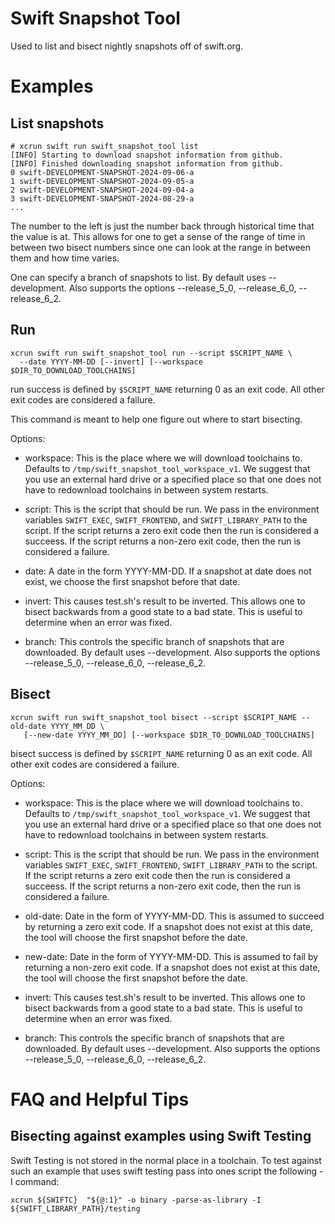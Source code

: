 
# Swift Snapshot Tool

Used to list and bisect nightly snapshots off of swift.org.

# Examples

## List snapshots

```
# xcrun swift run swift_snapshot_tool list
[INFO] Starting to download snapshot information from github.
[INFO] Finished downloading snapshot information from github.
0 swift-DEVELOPMENT-SNAPSHOT-2024-09-06-a
1 swift-DEVELOPMENT-SNAPSHOT-2024-09-05-a
2 swift-DEVELOPMENT-SNAPSHOT-2024-09-04-a
3 swift-DEVELOPMENT-SNAPSHOT-2024-08-29-a
...
```

The number to the left is just the number back through historical time that the
value is at. This allows for one to get a sense of the range of time in between
two bisect numbers since one can look at the range in between them and how time
varies.

One can specify a branch of snapshots to list. By default uses
--development. Also supports the options --release_5_0, --release_6_0,
--release_6_2.

## Run

```
xcrun swift run swift_snapshot_tool run --script $SCRIPT_NAME \
  --date YYYY-MM-DD [--invert] [--workspace $DIR_TO_DOWNLOAD_TOOLCHAINS]
```

run success is defined by `$SCRIPT_NAME` returning 0 as an exit code. All other
exit codes are considered a failure.

This command is meant to help one figure out where to start bisecting.

Options:

- workspace: This is the place where we will download toolchains to. Defaults to
  `/tmp/swift_snapshot_tool_workspace_v1`. We suggest that you use an external
  hard drive or a specified place so that one does not have to redownload
  toolchains in between system restarts.

- script: This is the script that should be run. We pass in the environment
  variables `SWIFT_EXEC`, `SWIFT_FRONTEND`, and `SWIFT_LIBRARY_PATH` to the
  script. If the script returns a zero exit code then the run is considered a
  succeess. If the script returns a non-zero exit code, then the run is
  considered a failure.

- date: A date in the form YYYY-MM-DD. If a snapshot at date does not exist, we
  choose the first snapshot before that date.

- invert: This causes test.sh's result to be inverted. This allows one to bisect
  backwards from a good state to a bad state. This is useful to determine when
  an error was fixed.

- branch: This controls the specific branch of snapshots that are downloaded. By
  default uses --development. Also supports the options --release_5_0,
  --release_6_0, --release_6_2.

## Bisect

```
xcrun swift run swift_snapshot_tool bisect --script $SCRIPT_NAME --old-date YYYY_MM_DD \
   [--new-date YYYY_MM_DD] [--workspace $DIR_TO_DOWNLOAD_TOOLCHAINS]
```

bisect success is defined by `$SCRIPT_NAME` returning 0 as an exit code. All
other exit codes are considered a failure.

Options:

- workspace: This is the place where we will download toolchains to. Defaults to
  `/tmp/swift_snapshot_tool_workspace_v1`. We suggest that you use an external
  hard drive or a specified place so that one does not have to redownload
  toolchains in between system restarts.

- script: This is the script that should be run. We pass in the environment
  variables `SWIFT_EXEC`, `SWIFT_FRONTEND`, `SWIFT_LIBRARY_PATH` to the
  script. If the script returns a zero exit code then the run is considered a
  succeess. If the script returns a non-zero exit code, then the run is
  considered a failure.

- old-date: Date in the form of YYYY-MM-DD. This is assumed to succeed by
  returning a zero exit code. If a snapshot does not exist at this date, the
  tool will choose the first snapshot before the date.

- new-date: Date in the form of YYYY-MM-DD. This is assumed to fail by returning
  a non-zero exit code. If a snapshot does not exist at this date, the tool will
  choose the first snapshot before the date.

- invert: This causes test.sh's result to be inverted. This allows one to bisect
  backwards from a good state to a bad state. This is useful to determine when
  an error was fixed.

- branch: This controls the specific branch of snapshots that are downloaded. By
  default uses --development. Also supports the options --release_5_0,
  --release_6_0, --release_6_2.

# FAQ and Helpful Tips

## Bisecting against examples using Swift Testing

Swift Testing is not stored in the normal place in a toolchain. To test against
such an example that uses swift testing pass into ones script the following -I
command:

```
xcrun ${SWIFTC}  "${@:1}" -o binary -parse-as-library -I ${SWIFT_LIBRARY_PATH}/testing
```
